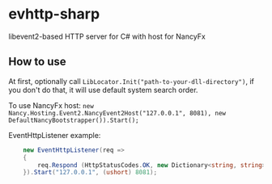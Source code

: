 evhttp-sharp
============

libevent2-based HTTP server for C# with host for NancyFx

How to use
----------

At first, optionally call `LibLocator.Init("path-to-your-dll-directory")`, if you don't do that, it will use default system search order.

To use NancyFx host: `new Nancy.Hosting.Event2.NancyEvent2Host("127.0.0.1", 8081), new DefaultNancyBootstrapper()).Start();`

EventHttpListener example:
```csharp
    new EventHttpListener(req => 
    {
        req.Respond (HttpStatusCodes.OK, new Dictionary<string, string> { {"Content-Type", "text/plain" }}, new MemoryStream (Encoding.UTF8.GetBytes("Hello world"));
    }).Start("127.0.0.1", (ushort) 8081); 
```

